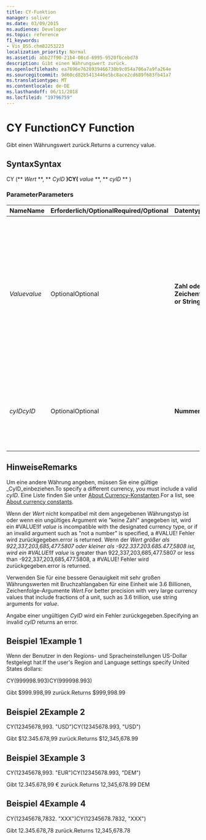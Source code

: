 ```yaml
---
title: CY-Funktion
manager: soliver
ms.date: 03/09/2015
ms.audience: Developer
ms.topic: reference
f1_keywords:
- Vis_DSS.chm82253223
localization_priority: Normal
ms.assetid: abb27f90-21b4-08cd-6995-9520fbcebd78
description: Gibt einen Währungswert zurück.
ms.openlocfilehash: ea7696e7628939466730b9c054a706a7a9fa264e
ms.sourcegitcommit: 9d60cd82b5413446e5bc8ace2cd689f683fb41a7
ms.translationtype: MT
ms.contentlocale: de-DE
ms.lasthandoff: 06/11/2018
ms.locfileid: "19796759"
---
```

# <a name="cy-function"></a><span data-ttu-id="daa7e-103">CY Function</span><span class="sxs-lookup"><span data-stu-id="daa7e-103">CY Function</span></span>

<span data-ttu-id="daa7e-104">Gibt einen Währungswert zurück.</span><span class="sxs-lookup"><span data-stu-id="daa7e-104">Returns a currency value.</span></span>
  
## <a name="syntax"></a><span data-ttu-id="daa7e-105">Syntax</span><span class="sxs-lookup"><span data-stu-id="daa7e-105">Syntax</span></span>

<span data-ttu-id="daa7e-106">CY (** *Wert* **, ** *CyID* **)</span><span class="sxs-lookup"><span data-stu-id="daa7e-106">CY(** *value* **, ** *cyID* ** )</span></span> 
  
### <a name="parameters"></a><span data-ttu-id="daa7e-107">Parameter</span><span class="sxs-lookup"><span data-stu-id="daa7e-107">Parameters</span></span>

|<span data-ttu-id="daa7e-108">**Name**</span><span class="sxs-lookup"><span data-stu-id="daa7e-108">**Name**</span></span>|<span data-ttu-id="daa7e-109">**Erforderlich/Optional**</span><span class="sxs-lookup"><span data-stu-id="daa7e-109">**Required/Optional**</span></span>|<span data-ttu-id="daa7e-110">**Datentyp**</span><span class="sxs-lookup"><span data-stu-id="daa7e-110">**Data Type**</span></span>|<span data-ttu-id="daa7e-111">**Beschreibung**</span><span class="sxs-lookup"><span data-stu-id="daa7e-111">**Description**</span></span>|
|:-----|:-----|:-----|:-----|
| <span data-ttu-id="daa7e-112">_Value_</span><span class="sxs-lookup"><span data-stu-id="daa7e-112">_value_</span></span> <br/> |<span data-ttu-id="daa7e-113">Optional</span><span class="sxs-lookup"><span data-stu-id="daa7e-113">Optional</span></span>  <br/> |<span data-ttu-id="daa7e-114">**Zahl oder eine Zeichenfolge**</span><span class="sxs-lookup"><span data-stu-id="daa7e-114">**Number or String**</span></span> <br/> |<span data-ttu-id="daa7e-115">Eine Zahl oder eine Zeichenfolge, die Währung-spezifischen Formatierung enthält.</span><span class="sxs-lookup"><span data-stu-id="daa7e-115">A number or a string that includes currency-specific formatting.</span></span> <span data-ttu-id="daa7e-116">Wenn nicht angegeben, wird der Währungswert entsprechend das Währungsformat in die Standardeinstellungen des Systems Region und Sprache formatiert.</span><span class="sxs-lookup"><span data-stu-id="daa7e-116">If not specified, the currency value is formatted according to the currency style in the system's Region and Language settings.</span></span>  <br/> |
| <span data-ttu-id="daa7e-117">_cyID_</span><span class="sxs-lookup"><span data-stu-id="daa7e-117">_cyID_</span></span> <br/> |<span data-ttu-id="daa7e-118">Optional</span><span class="sxs-lookup"><span data-stu-id="daa7e-118">Optional</span></span>  <br/> |<span data-ttu-id="daa7e-119">**Nummer**</span><span class="sxs-lookup"><span data-stu-id="daa7e-119">**Number**</span></span> <br/> |<span data-ttu-id="daa7e-120">Eine numerische Währung-ID oder eine Zeichenfolge mit drei Zeichen in Anführungszeichen für die Abkürzung ISO 4217.</span><span class="sxs-lookup"><span data-stu-id="daa7e-120">A numeric currency ID or a three-character quoted string for the ISO 4217 abbreviation.</span></span>  <br/> |
   
## <a name="remarks"></a><span data-ttu-id="daa7e-121">Hinweise</span><span class="sxs-lookup"><span data-stu-id="daa7e-121">Remarks</span></span>

<span data-ttu-id="daa7e-122">Um eine andere Währung angeben, müssen Sie eine gültige _CyID_einbeziehen.</span><span class="sxs-lookup"><span data-stu-id="daa7e-122">To specify a different currency, you must include a valid  _cyID_.</span></span> <span data-ttu-id="daa7e-123">Eine Liste finden Sie unter [About Currency-Konstanten](about-currency-constants.md).</span><span class="sxs-lookup"><span data-stu-id="daa7e-123">For a list, see [About currency constants](about-currency-constants.md).</span></span>
  
<span data-ttu-id="daa7e-124">Wenn der _Wert_ nicht kompatibel mit dem angegebenen Währungstyp ist oder wenn ein ungültiges Argument wie "keine Zahl" angegeben ist, wird ein #VALUE!</span><span class="sxs-lookup"><span data-stu-id="daa7e-124">If  _value_ is incompatible with the designated currency type, or if an invalid argument such as "not a number" is specified, a #VALUE!</span></span> <span data-ttu-id="daa7e-125">Fehler wird zurückgegeben.</span><span class="sxs-lookup"><span data-stu-id="daa7e-125">error is returned.</span></span> <span data-ttu-id="daa7e-126">Wenn der _Wert größer als 922,337,203,685,477.5807 oder kleiner als -922.337.203.685.477,5808 ist, wird ein #VALUE!_</span><span class="sxs-lookup"><span data-stu-id="daa7e-126">If  _value_ is greater than 922,337,203,685,477.5807 or less than -922,337,203,685,477.5808, a #VALUE!</span></span> <span data-ttu-id="daa7e-127">Fehler wird zurückgegeben.</span><span class="sxs-lookup"><span data-stu-id="daa7e-127">error is returned.</span></span> 
  
<span data-ttu-id="daa7e-128">Verwenden Sie für eine bessere Genauigkeit mit sehr großen Währungswerten mit Bruchzahlangaben für eine Einheit wie 3.6 Billionen, Zeichenfolge-Argumente _Wert_.</span><span class="sxs-lookup"><span data-stu-id="daa7e-128">For better precision with very large currency values that include fractions of a unit, such as 3.6 trillion, use string arguments for  _value_.</span></span>
  
<span data-ttu-id="daa7e-129">Angabe einer ungültigen _CyID_ wird ein Fehler zurückgegeben.</span><span class="sxs-lookup"><span data-stu-id="daa7e-129">Specifying an invalid  _cyID_ returns an error.</span></span> 
  
## <a name="example-1"></a><span data-ttu-id="daa7e-130">Beispiel 1</span><span class="sxs-lookup"><span data-stu-id="daa7e-130">Example 1</span></span>

<span data-ttu-id="daa7e-131">Wenn der Benutzer in den Regions- und Spracheinstellungen US-Dollar festgelegt hat:</span><span class="sxs-lookup"><span data-stu-id="daa7e-131">If the user's Region and Language settings specify United States dollars:</span></span>
  
<span data-ttu-id="daa7e-132">CY(999998.993)</span><span class="sxs-lookup"><span data-stu-id="daa7e-132">CY(999998.993)</span></span>
  
<span data-ttu-id="daa7e-133">Gibt $999.998,99 zurück.</span><span class="sxs-lookup"><span data-stu-id="daa7e-133">Returns $999,998.99</span></span>
  
## <a name="example-2"></a><span data-ttu-id="daa7e-134">Beispiel 2</span><span class="sxs-lookup"><span data-stu-id="daa7e-134">Example 2</span></span>

<span data-ttu-id="daa7e-135">CY(12345678,993. "USD")</span><span class="sxs-lookup"><span data-stu-id="daa7e-135">CY(12345678.993, "USD")</span></span>
  
<span data-ttu-id="daa7e-136">Gibt $12.345.678,99 zurück.</span><span class="sxs-lookup"><span data-stu-id="daa7e-136">Returns $12,345,678.99</span></span>
  
## <a name="example-3"></a><span data-ttu-id="daa7e-137">Beispiel 3</span><span class="sxs-lookup"><span data-stu-id="daa7e-137">Example 3</span></span>

<span data-ttu-id="daa7e-138">CY(12345678,993. "EUR")</span><span class="sxs-lookup"><span data-stu-id="daa7e-138">CY(12345678.993, "DEM")</span></span>
  
<span data-ttu-id="daa7e-139">Gibt 12.345.678,99 € zurück.</span><span class="sxs-lookup"><span data-stu-id="daa7e-139">Returns 12,345,678.99 DEM</span></span>
  
## <a name="example-4"></a><span data-ttu-id="daa7e-140">Beispiel 4</span><span class="sxs-lookup"><span data-stu-id="daa7e-140">Example 4</span></span>

<span data-ttu-id="daa7e-141">CY(12345678,7832. "XXX")</span><span class="sxs-lookup"><span data-stu-id="daa7e-141">CY(12345678.7832, "XXX")</span></span>
  
<span data-ttu-id="daa7e-142">Gibt 12.345.678,78 zurück.</span><span class="sxs-lookup"><span data-stu-id="daa7e-142">Returns 12,345,678.78</span></span>
  

